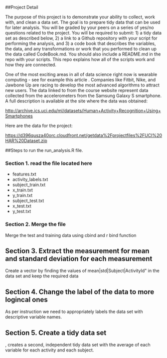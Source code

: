 
##Project Detail

The purpose of this project is to demonstrate your ability to collect, work with, and clean a data set. The goal is to prepare tidy data that can be used for later analysis. You will be graded by your peers on a series of yes/no questions related to the project. You will be required to submit: 1) a tidy data set as described below, 2) a link to a Github repository with your script for performing the analysis, and 3) a code book that describes the variables, the data, and any transformations or work that you performed to clean up the data called CodeBook.md. You should also include a README.md in the repo with your scripts. This repo explains how all of the scripts work and how they are connected.  

One of the most exciting areas in all of data science right now is wearable computing - see for example this article . Companies like Fitbit, Nike, and Jawbone Up are racing to develop the most advanced algorithms to attract new users. The data linked to from the course website represent data collected from the accelerometers from the Samsung Galaxy S smartphone. A full description is available at the site where the data was obtained: 

http://archive.ics.uci.edu/ml/datasets/Human+Activity+Recognition+Using+Smartphones 

Here are the data for the project: 

https://d396qusza40orc.cloudfront.net/getdata%2Fprojectfiles%2FUCI%20HAR%20Dataset.zip 



##Steps to run the run_analysis.R file.

### Section 1. read the file located here

- features.txt
- activity_labels.txt
- subject_train.txt
- x_train.txt
- y_train.txt
- subject_test.txt
- x_test.txt
- y_test.txt

### Section 2. Merge the file
Merge the test and training data using cbind and r bind function

## Section 3. Extract the measurement for mean and standard deviation for each measurement 
Create a vector by finding the values of mean|std|Subject|ActivityId" in the data set and keep the required data

## Section 4. Change the label of the data to more logincal ones
As per instruction we need to appropriately labels the data set with descriptive variable names. 

## Section 5. Create a tidy data set
, creates a second, independent tidy data set with the average of each variable for each activity and each subject.
